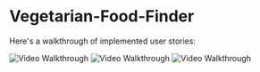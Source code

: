 # Vegetarian-Food-Finder 
Here's a walkthrough of implemented user stories:

<img src='https://media.giphy.com/media/X1kYUC8GVWnWQuEn12/giphy.gif' title='Video Walkthrough' width='' alt='Video Walkthrough' />

<img src='https://media.giphy.com/media/ioutWvD84m15W1Cb1K/giphy.gif' title='Video Walkthrough' width='' alt='Video Walkthrough' />

<img src='https://media.giphy.com/media/jfnsZbVrazoXVryXvp/giphy.gif' title='Video Walkthrough' width='' alt='Video Walkthrough' />
